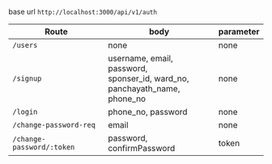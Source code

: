 base url ``http://localhost:3000/api/v1/auth``

| Route | body | parameter | 
|---------|---------|---------| 
|   `/users`  | none | none | 
|  `/signup` | username, email, password, <br />sponser_id,  ward_no, <br />panchayath_name, phone_no  | none  | 
|   `/login`  | phone_no, password | none | 
|   `/change-password-req`  | email | none | 
|   `/change-password/:token`  | password, confirmPassword | token | 